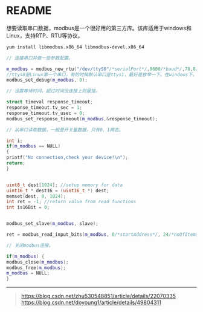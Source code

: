 <!-- README.md --- 
;; 
;; Description: 
;; Author: Hongyi Wu(吴鸿毅)
;; Email: wuhongyi@qq.com 
;; Created: 五 4月  5 20:49:15 2019 (+0800)
;; Last-Updated: 五 4月  5 21:12:59 2019 (+0800)
;;           By: Hongyi Wu(吴鸿毅)
;;     Update #: 3
;; URL: http://wuhongyi.cn -->

# README

想要读取串口数据，modbus是一个很好用的第三方库。该库适用于windows和Linux，支持RTP、RTU等协议。

```bash
yum install libmodbus.x86_64 libmodbus-devel.x86_64
```


```cpp
// 连接串口并做一些参数配置。

m_modbus = modbus_new_rtu("/dev/ttyS0"/*serialPort*/,9600/*baud*/,78,8/*dataBits  */,1/*stopBits*/); 
//ttys0是Linux第一个串口，有的时候默认串口是ttys1，最好是枚举一下。在windows下，默认串口设备名为“COM1”
modbus_set_debug(m_modbus, 0);

// 设置等待时间，超过时间没连接上则报错。

struct timeval response_timeout;
response_timeout.tv_sec = 1;
response_timeout.tv_usec = 0;
modbus_set_response_timeout(m_modbus,&response_timeout);

// 从串口读取数据，一般是开关量数据，只有0、1两态。

int i;
if(m_modbus == NULL) 
{
printf("No connection,check your device!\n");
return;
}


uint8_t dest[1024]; //setup memory for data
uint16_t * dest16 = (uint16_t *) dest;
memset(dest, 0, 1024);
int ret = -1; //return value from read functions
int is16Bit = 0;


modbus_set_slave(m_modbus, slave);

ret = modbus_read_input_bits(m_modbus, 0/*startAddress*/, 24/*noOfItems*/, dest); //24值得是读取端口数量

// 关闭modbus连接。

if(m_modbus) {
modbus_close(m_modbus);
modbus_free(m_modbus);
m_modbus = NULL;
}
```




----

> https://blog.csdn.net/zhu530548851/article/details/22070335
> https://blog.csdn.net/doyoung1/article/details/49804311


<!-- README.md ends here -->

